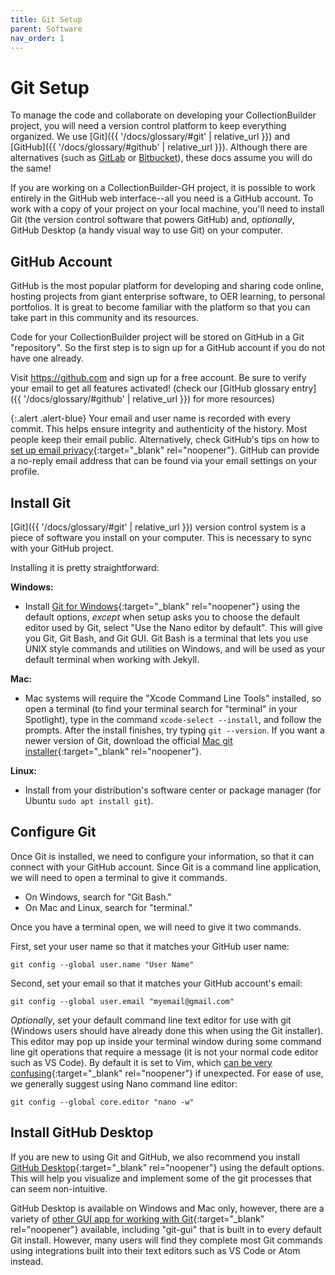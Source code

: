 ```yaml
---
title: Git Setup
parent: Software
nav_order: 1
---
```


# Git Setup

To manage the code and collaborate on developing your CollectionBuilder project, you will need a version control platform to keep everything organized.
We use [Git]({{ '/docs/glossary/#git' | relative_url }}) and [GitHub]({{ '/docs/glossary/#github' | relative_url }}).
Although there are alternatives (such as [GitLab](https://about.gitlab.com/) or [Bitbucket](https://bitbucket.org/product)), these docs assume you will do the same!

If you are working on a CollectionBuilder-GH project, it is possible to work entirely in the GitHub web interface--all you need is a GitHub account.
To work with a copy of your project on your local machine, you'll need to install Git (the version control software that powers GitHub) and, *optionally*, GitHub Desktop (a handy visual way to use Git) on your computer.

## GitHub Account

GitHub is the most popular platform for developing and sharing code online, hosting projects from giant enterprise software, to OER learning, to personal portfolios. 
It is great to become familiar with the platform so that you can take part in this community and its resources.

Code for your CollectionBuilder project will be stored on GitHub in a Git "repository". 
So the first step is to sign up for a GitHub account if you do not have one already.

Visit <https://github.com> and sign up for a free account. 
Be sure to verify your email to get all features activated!
(check our [GitHub glossary entry]({{ '/docs/glossary/#github' | relative_url }}) for more resources)

{:.alert .alert-blue}
Your email and user name is recorded with every commit.
This helps ensure integrity and authenticity of the history.
Most people keep their email public. 
Alternatively, check GitHub's tips on how to [set up email privacy](https://help.github.com/en/github/setting-up-and-managing-your-github-user-account/setting-your-commit-email-address#about-commit-email-addresses){:target="_blank" rel="noopener"}. 
GitHub can provide a no-reply email address that can be found via your email settings on your profile.

## Install Git

[Git]({{ '/docs/glossary/#git' | relative_url }}) version control system is a piece of software you install on your computer. 
This is necessary to sync with your GitHub project.

Installing it is pretty straightforward:

**Windows:** 

- Install [Git for Windows](https://git-scm.com/downloads){:target="_blank" rel="noopener"} using the default options, *except* when setup asks you to choose the default editor used by Git, select "Use the Nano editor by default". This will give you Git, Git Bash, and Git GUI. Git Bash is a terminal that lets you use UNIX style commands and utilities on Windows, and will be used as your default terminal when working with Jekyll.

**Mac:** 

- Mac systems will require the "Xcode Command Line Tools" installed, so open a terminal (to find your terminal search for "terminal" in your Spotlight), type in the command `xcode-select --install`, and follow the prompts. After the install finishes, try typing `git --version`. If you want a newer version of Git, download the official [Mac git installer](https://git-scm.com/downloads){:target="_blank" rel="noopener"}.

**Linux:** 

- Install from your distribution's software center or package manager (for Ubuntu `sudo apt install git`).

## Configure Git

Once Git is installed, we need to configure your information, so that it can connect with your GitHub account.
Since Git is a command line application, we will need to open a terminal to give it commands. 

- On Windows, search for "Git Bash."
- On Mac and Linux, search for "terminal."

Once you have a terminal open, we will need to give it two commands.

First, set your user name so that it matches your GitHub user name:

```
git config --global user.name "User Name"
```

Second, set your email so that it matches your GitHub account's email:

```
git config --global user.email "myemail@gmail.com"
```

*Optionally*, set your default command line text editor for use with git (Windows users should have already done this when using the Git installer).
This editor may pop up inside your terminal window during some command line git operations that require a message (it is not your normal code editor such as VS Code).
By default it is set to Vim, which [can be very confusing](https://stackoverflow.blog/2017/05/23/stack-overflow-helping-one-million-developers-exit-vim/){:target="_blank" rel="noopener"} if unexpected.
For ease of use, we generally suggest using Nano command line editor:

```
git config --global core.editor "nano -w"
```

## Install GitHub Desktop

If you are new to using Git and GitHub, we also recommend you install [GitHub Desktop](https://desktop.github.com/){:target="_blank" rel="noopener"} using the default options. 
This will help you visualize and implement some of the git processes that can seem non-intuitive.

GitHub Desktop is available on Windows and Mac only, however, there are a variety of [other GUI app for working with Git](https://git-scm.com/downloads/guis){:target="_blank" rel="noopener"} available, including "git-gui" that is built in to every default Git install.
However, many users will find they complete most Git commands using integrations built into their text editors such as VS Code or Atom instead.
